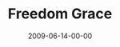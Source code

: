 ---
layout: message
category: message
series: "Roadmap For A Revolution"
title: "Freedom   Grace"
date: 2009-06-14-00-00
message_id: 567
audio: "http://s3.amazonaws.com/crossroads-media/messages/audio/Roadmap6.mp3"
audio-duration: "34:39"
description: "Brian Tome discusses how Jesus came to set us free."
video: "http://s3.amazonaws.com/crossroads-media/messages/video/Roadmap6.mp4"
video-duration: "34:39"
video-image: "http://s3.amazonaws.com/crossroads-media/images/Roadmap6-still.jpg"
notes-description: ""
notes: "http://s3.amazonaws.com/crossroads-media/documents/SN_06_20-21_09.pdf"
notes-title: "Freedom and Grace (study notes)"
tag: 
 - freedom
 - grace
 - roadmap
 - tome
 - paul
 - early-church
 - acts
 - prison
explicit: false
---